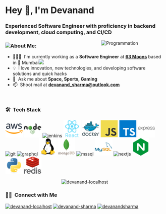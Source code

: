 <h1 align="left">Hey 👋, I'm Devanand </h1>
<h3 align="left">Experienced Software Engineer with proficiency in backend development, cloud computing, and CI/CD</h3>

<img align="right" src="https://i.giphy.com/media/LmNwrBhejkK9EFP504/200w.webp" alt="Programmation" width="200" />

### <img src="https://github.com/TheDudeThatCode/TheDudeThatCode/blob/master/Assets/Developer.gif" width="45px">About Me:

- 👨🏻‍💻 &nbsp;I'm currently working as a <b>Software Engineer</b> at <strong><a href="https://www.63moons.com/">63 Moons</a></strong> </strong> based in 🌁 Mumbai<img src="https://media.giphy.com/media/WUlplcMpOCEmTGBtBW/giphy.gif" width="30">
- 💡 &nbsp;I love innovation, new technologies, and developing software solutions and quick hacks
- 💬 &nbsp;Ask me about **Space, Sports, Gaming**
- 📫 &nbsp;Shoot mail at **devanand_sharma@outlook.com**
<br/>

### 🛠 &nbsp;Tech Stack
<p align="left">
    <img src="https://raw.githubusercontent.com/devicons/devicon/master/icons/amazonwebservices/amazonwebservices-original-wordmark.svg" alt="aws" width="55" height="55" />
    <img src="https://raw.githubusercontent.com/devicons/devicon/master/icons/nodejs/nodejs-original-wordmark.svg" alt="nodejs" width="55" height="55" />
    <img src="https://www.vectorlogo.zone/logos/jenkins/jenkins-icon.svg" alt="jenkins" width="55" height="55" />
    <img src="https://raw.githubusercontent.com/devicons/devicon/master/icons/react/react-original-wordmark.svg" alt="react" width="55" height="55" />
    <img src="https://raw.githubusercontent.com/devicons/devicon/master/icons/docker/docker-original-wordmark.svg" alt="docker" width="55" height="55" />
    <img src="https://raw.githubusercontent.com/devicons/devicon/master/icons/javascript/javascript-original.svg" alt="javascript" width="55" height="55" />
    <img src="https://raw.githubusercontent.com/devicons/devicon/master/icons/typescript/typescript-original.svg" alt="typescript" width="55" height="55" />
    <img src="https://raw.githubusercontent.com/devicons/devicon/master/icons/express/express-original-wordmark.svg" alt="express" width="55" height="55" />
    <img src="https://www.vectorlogo.zone/logos/git-scm/git-scm-icon.svg" alt="git" width="55" height="55" />
    <img src="https://www.vectorlogo.zone/logos/graphql/graphql-icon.svg" alt="graphql" width="55" height="55" />
    <img src="https://raw.githubusercontent.com/devicons/devicon/master/icons/linux/linux-original.svg" alt="linux" width="55" height="55" />
    <img src="https://raw.githubusercontent.com/devicons/devicon/master/icons/mongodb/mongodb-original-wordmark.svg" alt="mongodb" width="55" height="55" />
    <img src="https://www.svgrepo.com/show/303229/microsoft-sql-server-logo.svg" alt="mssql" width="55" height="55" />
    <img src="https://raw.githubusercontent.com/devicons/devicon/master/icons/mysql/mysql-original-wordmark.svg" alt="mysql" width="55" height="55" />
    <img src="https://cdn.worldvectorlogo.com/logos/nextjs-2.svg" alt="nextjs" width="55" height="55" />
    <img src="https://raw.githubusercontent.com/devicons/devicon/master/icons/nginx/nginx-original.svg" alt="nginx" width="55" height="55" />
    <img src="https://raw.githubusercontent.com/devicons/devicon/master/icons/python/python-original.svg" alt="python" width="55" height="55" />
    <img src="https://raw.githubusercontent.com/devicons/devicon/master/icons/redis/redis-original-wordmark.svg" alt="redis" width="55" height="55" />
</p>

<p align="center">
    <img src="https://github-readme-stats.vercel.app/api/top-langs?username=devanand-localhost&show_icons=true&locale=en&layout=compact" alt="devanand-localhost" />
</p>

### 🤝🏻 &nbsp;Connect with Me
<p align="left">
<a href="https://linkedin.com/in/devanand-localhost" target="blank"><img align="center" src="https://raw.githubusercontent.com/rahuldkjain/github-profile-readme-generator/master/src/images/icons/Social/linked-in-alt.svg" alt="devanand-localhost" height="30" width="40" /></a>
<a href="https://stackoverflow.com/users/9879855/devanand-sharma" target="blank"><img align="center" src="https://raw.githubusercontent.com/rahuldkjain/github-profile-readme-generator/master/src/images/icons/Social/stack-overflow.svg" alt="devanand-sharma" height="30" width="40" /></a>
<a href="https://www.hackerrank.com/devanandsharma" target="blank"><img align="center" src="https://raw.githubusercontent.com/rahuldkjain/github-profile-readme-generator/master/src/images/icons/Social/hackerrank.svg" alt="devanandsharma" height="30" width="40" /></a>
</p>

